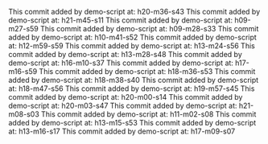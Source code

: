 This commit added by demo-script at:  h20-m36-s43
This commit added by demo-script at:  h21-m45-s11
This commit added by demo-script at:  h09-m27-s59
This commit added by demo-script at:  h09-m28-s33
This commit added by demo-script at:  h10-m41-s52
This commit added by demo-script at:  h12-m59-s59
This commit added by demo-script at:  h13-m24-s56
This commit added by demo-script at:  h13-m28-s48
This commit added by demo-script at:  h16-m10-s37
This commit added by demo-script at:  h17-m16-s59
This commit added by demo-script at:  h18-m36-s53
This commit added by demo-script at:  h18-m38-s40
This commit added by demo-script at:  h18-m47-s56
This commit added by demo-script at:  h19-m57-s45
This commit added by demo-script at:  h20-m00-s14
This commit added by demo-script at:  h20-m03-s47
This commit added by demo-script at:  h21-m08-s03
This commit added by demo-script at:  h11-m02-s08
This commit added by demo-script at:  h13-m15-s53
This commit added by demo-script at:  h13-m16-s17
This commit added by demo-script at:  h17-m09-s07
